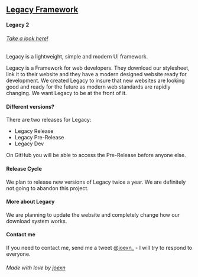 ## [Legacy Framework](https://legacy-framework.com)
#### Legacy 2
###### [Take a look here!](https://legacy-framework.com)

Legacy is a lightweight, simple and modern UI framework.

Legacy is a Framework for web developers. They download our stylesheet, link it to their website and they have a modern designed website ready for development.
We created Legacy to insure that new websites are looking good and ready for the future as modern web standards are rapidly changing. We want Legacy to be at the front of it.


#### Different versions?

There are two releases for Legacy:

* Legacy Release
* Legacy Pre-Release
* Legacy Dev

On GitHub you will be able to access the Pre-Release before anyone else.


#### Release Cycle

We plan to release new versions of Legacy twice a year. We are definitely not going to abandon this project.


#### More about Legacy

We are planning to update the website and completely change how our download system works.


#### Contact me

If you need to contact me, send me a tweet [@joexn_](https://twitter.com/@joexn_) - I will try to respond to everyone.


###### Made with love by [joexn](https://twitter.com/@joexn_)
